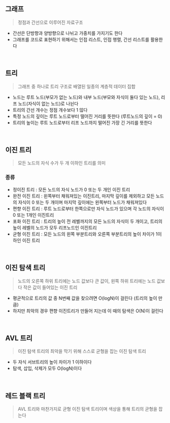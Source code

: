 ## 그래프

> 정점과 간선으로 이루어진 자료구조

- 간선은 단방향과 양방향으로 나뉘고 가중치를 가지기도 한다
- 그래프를 코드로 표현하기 위해서는 인접 리스트, 인접 행렬, 간선 리스트를 활용한다

<br>


## 트리

> 그래프 중 하나로 트리 구조로 배열된 일종의 계층적 데이터 집합


- 노드는 루트 노드(부모가 없는 노드)와 내부 노드(부모와 자식이 둘다 있는 노드), 리프 노드(자식이 없는 노드)로 나뉜다
- 트리의 간선 개수는 정점 개수보다 1 많다
- 특정 노드의 깊이는 루트 노드로부터 떨어진 거리를 뜻한다 (루트노드의 깊이 = 0)
- 트리의 높이는 루트 노드로부터 리프 노드까지 떨어진 가장 긴 거리를 뜻한다

<br>

## 이진 트리

> 모든 노드의 자식 수가 두 개 이하인 트리를 의미

### 종류

- 정이진 트리 : 모든 노드의 자식 노드가 0 또는 두 개인 이진 트리
- 완전 이진 트리 : 왼쪽부터 채워져있는 이진트리, 마지막 깊이를 제외하고 모든 노드의 자식이 0 또는 두 개이며 마지막 깊이에는 왼쪽부터 노드가 채워져있다
- 편향 이진 트리 : 루트 노드로부터 한쪽으로만 자식 노드가 있으며 각 노드의 자식이 0 또는 1개인 이진트리
- 포화 이진 트리 : 트리의 높이 전 레벨까지의 모든 노드의 자식이 두 개이고, 트리의 높이 레벨의 노드가 모두 리프노드인 이진트리
- 균형 이진 트리 : 모든 노드의 왼쪽 부분트리와 오른쪽 부분트리의 높이 차이가 1이하인 이진 트리

<br>

## 이진 탐색 트리

> 노드의 오른쪽 하위 트리에는 노드 값보다 큰 값이, 왼쪽 하위 트리에는 노드 값보다 작은 값이 들어있는 이진 트리

- 평균적으로 트리의 값 중 N번째 값을 찾으려면 O(logN)이 걸린다 (트리의 높이 만큼)
- 하지만 최악의 경우 편향 이진트리가 만들어 지는데 이 때의 탐색은 O(N)이 걸린다

<br>

## AVL 트리

> 이진 탐색 트리의 최악을 막기 위해 스스로 균형을 잡는 이진 탐색 트리

- 두 자식 서브트리의 높이 차이가 1 이하이다
- 탐색, 삽입, 삭제가 모두 O(logN)이다

<br>

## 레드 블랙 트리

> AVL 트리와 마찬가지로 균형 이진 탐색 트리이며 색상을 통해 트리의 균형을 잡는다
